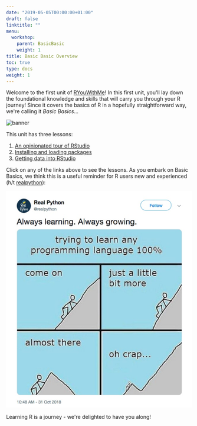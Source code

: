 ```yaml
---
date: "2019-05-05T00:00:00+01:00"
draft: false
linktitle: ""
menu:
  workshop:
    parent: BasicBasic
    weight: 1
title: Basic Basic Overview
toc: true
type: docs
weight: 1
---
```


Welcome to the first unit of [RYouWithMe](/courses/workshop/_index/)! In this first unit, you'll lay down the foundational knowledge and skills that will carry you through your R journey! Since it covers the basics of R in a hopefully straightforward way, we're calling it *Basic Basics*... 

![banner](/workshop/01-BasicBasics-0_files/basicbasicsbanner.jpg)

This unit has three lessons:

1. [An opinionated tour of RStudio](/courses/workshop/01-BasicBasics-1/)
2. [Installing and loading packages](/courses/workshop/01-BasicBasics-2/)
3. [Getting data into RStudio](/courses/workshop/01-BasicBasics-3/)

Click on any of the links above to see the lessons. As you embark on Basic Basics, we think this is a useful reminder for R users new and experienced (h/t [realpython](twitter.com/realpython)):


![coding mountain](/static/img/bblearning.jpg)

Learning R is a journey - we're delighted to have you along!
